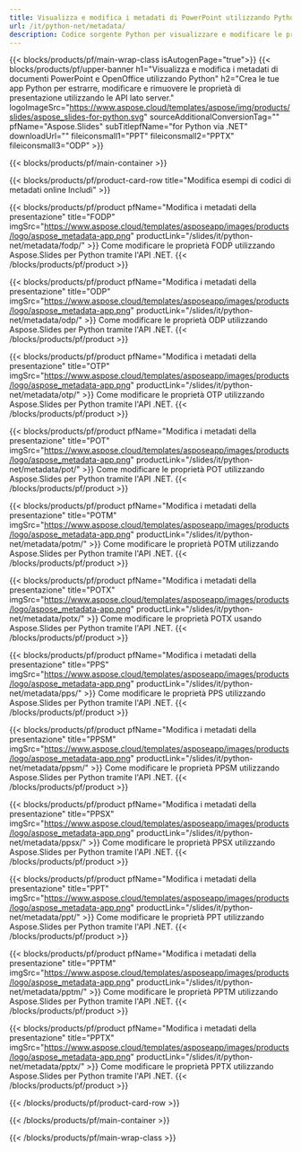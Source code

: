 ```yaml
---
title: Visualizza e modifica i metadati di PowerPoint utilizzando Python
url: /it/python-net/metadata/
description: Codice sorgente Python per visualizzare e modificare le proprietà della presentazione
---
```


{{< blocks/products/pf/main-wrap-class isAutogenPage="true">}}
{{< blocks/products/pf/upper-banner h1="Visualizza e modifica i metadati di documenti PowerPoint e OpenOffice utilizzando Python" h2="Crea le tue app Python per estrarre, modificare e rimuovere le proprietà di presentazione utilizzando le API lato server." logoImageSrc="https://www.aspose.cloud/templates/aspose/img/products/slides/aspose_slides-for-python.svg" sourceAdditionalConversionTag="" pfName="Aspose.Slides" subTitlepfName="for Python via .NET" downloadUrl="" fileiconsmall1="PPT" fileiconsmall2="PPTX" fileiconsmall3="ODP" >}}

{{< blocks/products/pf/main-container >}}

{{< blocks/products/pf/product-card-row title="Modifica esempi di codici di metadati online Includi" >}}

{{< blocks/products/pf/product pfName="Modifica i metadati della presentazione" title="FODP" imgSrc="https://www.aspose.cloud/templates/asposeapp/images/products/logo/aspose_metadata-app.png" productLink="/slides/it/python-net/metadata/fodp/" >}}
Come modificare le proprietà FODP utilizzando Aspose.Slides per Python tramite l'API .NET.
{{< /blocks/products/pf/product >}}

{{< blocks/products/pf/product pfName="Modifica i metadati della presentazione" title="ODP" imgSrc="https://www.aspose.cloud/templates/asposeapp/images/products/logo/aspose_metadata-app.png" productLink="/slides/it/python-net/metadata/odp/" >}}
Come modificare le proprietà ODP utilizzando Aspose.Slides per Python tramite l'API .NET.
{{< /blocks/products/pf/product >}}

{{< blocks/products/pf/product pfName="Modifica i metadati della presentazione" title="OTP" imgSrc="https://www.aspose.cloud/templates/asposeapp/images/products/logo/aspose_metadata-app.png" productLink="/slides/it/python-net/metadata/otp/" >}}
Come modificare le proprietà OTP utilizzando Aspose.Slides per Python tramite l'API .NET.
{{< /blocks/products/pf/product >}}

{{< blocks/products/pf/product pfName="Modifica i metadati della presentazione" title="POT" imgSrc="https://www.aspose.cloud/templates/asposeapp/images/products/logo/aspose_metadata-app.png" productLink="/slides/it/python-net/metadata/pot/" >}}
Come modificare le proprietà POT utilizzando Aspose.Slides per Python tramite l'API .NET.
{{< /blocks/products/pf/product >}}

{{< blocks/products/pf/product pfName="Modifica i metadati della presentazione" title="POTM" imgSrc="https://www.aspose.cloud/templates/asposeapp/images/products/logo/aspose_metadata-app.png" productLink="/slides/it/python-net/metadata/potm/" >}}
Come modificare le proprietà POTM utilizzando Aspose.Slides per Python tramite l'API .NET.
{{< /blocks/products/pf/product >}}

{{< blocks/products/pf/product pfName="Modifica i metadati della presentazione" title="POTX" imgSrc="https://www.aspose.cloud/templates/asposeapp/images/products/logo/aspose_metadata-app.png" productLink="/slides/it/python-net/metadata/potx/" >}}
Come modificare le proprietà POTX usando Aspose.Slides per Python tramite l'API .NET.
{{< /blocks/products/pf/product >}}

{{< blocks/products/pf/product pfName="Modifica i metadati della presentazione" title="PPS" imgSrc="https://www.aspose.cloud/templates/asposeapp/images/products/logo/aspose_metadata-app.png" productLink="/slides/it/python-net/metadata/pps/" >}}
Come modificare le proprietà PPS utilizzando Aspose.Slides per Python tramite l'API .NET.
{{< /blocks/products/pf/product >}}

{{< blocks/products/pf/product pfName="Modifica i metadati della presentazione" title="PPSM" imgSrc="https://www.aspose.cloud/templates/asposeapp/images/products/logo/aspose_metadata-app.png" productLink="/slides/it/python-net/metadata/ppsm/" >}}
Come modificare le proprietà PPSM utilizzando Aspose.Slides per Python tramite l'API .NET.
{{< /blocks/products/pf/product >}}

{{< blocks/products/pf/product pfName="Modifica i metadati della presentazione" title="PPSX" imgSrc="https://www.aspose.cloud/templates/asposeapp/images/products/logo/aspose_metadata-app.png" productLink="/slides/it/python-net/metadata/ppsx/" >}}
Come modificare le proprietà PPSX utilizzando Aspose.Slides per Python tramite l'API .NET.
{{< /blocks/products/pf/product >}}

{{< blocks/products/pf/product pfName="Modifica i metadati della presentazione" title="PPT" imgSrc="https://www.aspose.cloud/templates/asposeapp/images/products/logo/aspose_metadata-app.png" productLink="/slides/it/python-net/metadata/ppt/" >}}
Come modificare le proprietà PPT utilizzando Aspose.Slides per Python tramite l'API .NET.
{{< /blocks/products/pf/product >}}

{{< blocks/products/pf/product pfName="Modifica i metadati della presentazione" title="PPTM" imgSrc="https://www.aspose.cloud/templates/asposeapp/images/products/logo/aspose_metadata-app.png" productLink="/slides/it/python-net/metadata/pptm/" >}}
Come modificare le proprietà PPTM utilizzando Aspose.Slides per Python tramite l'API .NET.
{{< /blocks/products/pf/product >}}

{{< blocks/products/pf/product pfName="Modifica i metadati della presentazione" title="PPTX" imgSrc="https://www.aspose.cloud/templates/asposeapp/images/products/logo/aspose_metadata-app.png" productLink="/slides/it/python-net/metadata/pptx/" >}}
Come modificare le proprietà PPTX utilizzando Aspose.Slides per Python tramite l'API .NET.
{{< /blocks/products/pf/product >}}



{{< /blocks/products/pf/product-card-row >}}

{{< /blocks/products/pf/main-container >}}
    
{{< /blocks/products/pf/main-wrap-class >}}